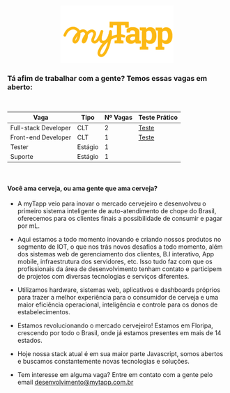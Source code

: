 <p align="center">
  <img width="260" src="https://github.com/myTapp/temos-vagas/blob/master/mytapp.png?raw=true">
</p>

### Tá afim de trabalhar com a gente? Temos essas vagas em aberto:

<br/>

Vaga | Tipo | Nº Vagas | Teste Prático      
---- | ----------- | ----------- | -----------
Full-stack Developer | CLT | 2 | [Teste](https://github.com/myTapp/full-stack-test)
Front-end Developer | CLT | 1 | [Teste](https://github.com/myTapp/front-end-test)
Tester | Estágio | 1 |
Suporte | Estágio | 1 | 

<br/>

#### Você ama cerveja, ou ama gente que ama cerveja?

- A myTapp veio para inovar o mercado cervejeiro e desenvolveu o primeiro sistema inteligente de auto-atendimento de chope do Brasil, oferecemos para os clientes finais a possibilidade de consumir e pagar por mL.

- Aqui estamos a todo momento inovando e criando nossos produtos no segmento de IOT, o que nos trás novos desafios a todo momento, além dos sistemas web de gerenciamento dos clientes, B.I interativo, App mobile, infraestrutura dos servidores, etc. Isso tudo faz com que os profissionais da área de desenvolvimento tenham contato e participem de projetos com diversas tecnologias e serviços diferentes. 
- Utilizamos hardware, sistemas web, aplicativos e dashboards próprios para trazer a melhor experiência para o consumidor de cerveja e uma maior eficiência operacional, inteligência e controle para os donos de estabelecimentos. 

- Estamos revolucionando o mercado cervejeiro! Estamos em Floripa, crescendo por todo o Brasil, onde já estamos presentes em mais de 14 estados.

- Hoje nossa stack atual é em sua maior parte Javascript, somos abertos e buscamos constantemente novas tecnologias e soluções.

- Tem interesse em alguma vaga? Entre em contato com a gente pelo email desenvolvimento@mytapp.com.br
